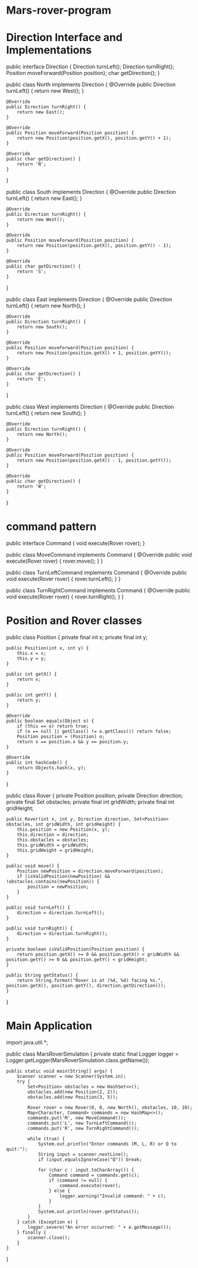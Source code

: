 # Mars-rover-program
# Direction Interface and Implementations
public interface Direction {
    Direction turnLeft();
    Direction turnRight();
    Position moveForward(Position position);
    char getDirection();
}

public class North implements Direction {
    @Override
    public Direction turnLeft() {
        return new West();
    }

    @Override
    public Direction turnRight() {
        return new East();
    }

    @Override
    public Position moveForward(Position position) {
        return new Position(position.getX(), position.getY() + 1);
    }

    @Override
    public char getDirection() {
        return 'N';
    }
}

public class South implements Direction {
    @Override
    public Direction turnLeft() {
        return new East();
    }

    @Override
    public Direction turnRight() {
        return new West();
    }

    @Override
    public Position moveForward(Position position) {
        return new Position(position.getX(), position.getY() - 1);
    }

    @Override
    public char getDirection() {
        return 'S';
    }
}

public class East implements Direction {
    @Override
    public Direction turnLeft() {
        return new North();
    }

    @Override
    public Direction turnRight() {
        return new South();
    }

    @Override
    public Position moveForward(Position position) {
        return new Position(position.getX() + 1, position.getY());
    }

    @Override
    public char getDirection() {
        return 'E';
    }
}

public class West implements Direction {
    @Override
    public Direction turnLeft() {
        return new South();
    }

    @Override
    public Direction turnRight() {
        return new North();
    }

    @Override
    public Position moveForward(Position position) {
        return new Position(position.getX() - 1, position.getY());
    }

    @Override
    public char getDirection() {
        return 'W';
    }
}
# command pattern 
public interface Command {
    void execute(Rover rover);
}

public class MoveCommand implements Command {
    @Override
    public void execute(Rover rover) {
        rover.move();
    }
}

public class TurnLeftCommand implements Command {
    @Override
    public void execute(Rover rover) {
        rover.turnLeft();
    }
}

public class TurnRightCommand implements Command {
    @Override
    public void execute(Rover rover) {
        rover.turnRight();
    }
}
# Position and Rover classes
public class Position {
    private final int x;
    private final int y;

    public Position(int x, int y) {
        this.x = x;
        this.y = y;
    }

    public int getX() {
        return x;
    }

    public int getY() {
        return y;
    }

    @Override
    public boolean equals(Object o) {
        if (this == o) return true;
        if (o == null || getClass() != o.getClass()) return false;
        Position position = (Position) o;
        return x == position.x && y == position.y;
    }

    @Override
    public int hashCode() {
        return Objects.hash(x, y);
    }
}

public class Rover {
    private Position position;
    private Direction direction;
    private final Set<Position> obstacles;
    private final int gridWidth;
    private final int gridHeight;

    public Rover(int x, int y, Direction direction, Set<Position> obstacles, int gridWidth, int gridHeight) {
        this.position = new Position(x, y);
        this.direction = direction;
        this.obstacles = obstacles;
        this.gridWidth = gridWidth;
        this.gridHeight = gridHeight;
    }

    public void move() {
        Position newPosition = direction.moveForward(position);
        if (isValidPosition(newPosition) && !obstacles.contains(newPosition)) {
            position = newPosition;
        }
    }

    public void turnLeft() {
        direction = direction.turnLeft();
    }

    public void turnRight() {
        direction = direction.turnRight();
    }

    private boolean isValidPosition(Position position) {
        return position.getX() >= 0 && position.getX() < gridWidth && position.getY() >= 0 && position.getY() < gridHeight;
    }

    public String getStatus() {
        return String.format("Rover is at (%d, %d) facing %s.", position.getX(), position.getY(), direction.getDirection());
    }
}
# Main Application 
import java.util.*;

public class MarsRoverSimulation {
    private static final Logger logger = Logger.getLogger(MarsRoverSimulation.class.getName());

    public static void main(String[] args) {
        Scanner scanner = new Scanner(System.in);
        try {
            Set<Position> obstacles = new HashSet<>();
            obstacles.add(new Position(2, 2));
            obstacles.add(new Position(3, 5));

            Rover rover = new Rover(0, 0, new North(), obstacles, 10, 10);
            Map<Character, Command> commands = new HashMap<>();
            commands.put('M', new MoveCommand());
            commands.put('L', new TurnLeftCommand());
            commands.put('R', new TurnRightCommand());

            while (true) {
                System.out.println("Enter commands (M, L, R) or Q to quit:");
                String input = scanner.nextLine();
                if (input.equalsIgnoreCase("Q")) break;

                for (char c : input.toCharArray()) {
                    Command command = commands.get(c);
                    if (command != null) {
                        command.execute(rover);
                    } else {
                        logger.warning("Invalid command: " + c);
                    }
                }
                System.out.println(rover.getStatus());
            }
        } catch (Exception e) {
            logger.severe("An error occurred: " + e.getMessage());
        } finally {
            scanner.close();
        }
    }
}

